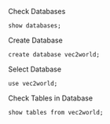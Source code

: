 Check Databases
```mysql
show databases; 
```

Create Database
```mysql
create database vec2world;
```

Select Database
```mysql
use vec2world;
```

Check Tables in Database
```mysql
show tables from vec2world;
```
